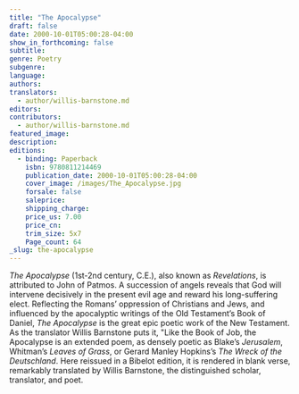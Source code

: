 ```yaml
---
title: "The Apocalypse"
draft: false
date: 2000-10-01T05:00:28-04:00
show_in_forthcoming: false
subtitle:
genre: Poetry
subgenre:
language:
authors:
translators:
  - author/willis-barnstone.md
editors:
contributors:
  - author/willis-barnstone.md
featured_image:
description:
editions:
  - binding: Paperback
    isbn: 9780811214469
    publication_date: 2000-10-01T05:00:28-04:00
    cover_image: /images/The_Apocalypse.jpg
    forsale: false
    saleprice:
    shipping_charge:
    price_us: 7.00
    price_cn:
    trim_size: 5x7
    Page_count: 64
_slug: the-apocalypse
---
```


_The Apocalypse_ (1st-2nd century, C.E.), also known as _Revelations_, is attributed to John of Patmos. A succession of angels reveals that God will intervene decisively in the present evil age and reward his long-suffering elect. Reflecting the Romans’ oppression of Christians and Jews, and influenced by the apocalyptic writings of the Old Testament’s Book of Daniel, _The Apocalypse_ is the great epic poetic work of the New Testament. As the translator Willis Barnstone puts it, "Like the Book of Job, the Apocalypse is an extended poem, as densely poetic as Blake’s _Jerusalem_, Whitman’s _Leaves of Grass_, or Gerard Manley Hopkins’s _The Wreck of the Deutschland_. Here reissued in a Bibelot edition, it is rendered in blank verse, remarkably translated by Willis Barnstone, the distinguished scholar, translator, and poet.

